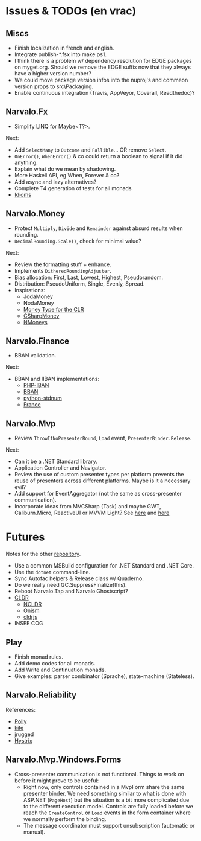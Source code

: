Issues & TODOs (en vrac)
========================

Miscs
-----

- Finish localization in french and english.
- Integrate publish-*.fsx into make.ps1.
- I think there is a problem w/ dependency resolution for EDGE packages
  on myget.org. Should we remove the EDGE suffix now that they always have
  a higher version number?
- We could move package version infos into the nuproj's and
  commeon version props to src\Packaging.
- Enable continuous integration (Travis, AppVeyor, Coverall, Readthedoc)?

Narvalo.Fx
----------

- Simplify LINQ for Maybe<T?>.

Next:
- Add `SelectMany` to `Outcome` and `Fallible`... OR remove `Select`.
- `OnError()`, `WhenError()` & co could return a boolean to signal if it did anything.
- Explain what do we mean by shadowing.
- More Haskell API, eg When, Forever & co?
- Add async and lazy alternatives?
- Complete T4 generation of tests for all monads
- [Idioms](http://tomasp.net/blog/idioms-in-linq.aspx/)

Narvalo.Money
-------------

- Protect `Multiply`, `Divide` and `Remainder` against absurd results when rounding.
- `DecimalRounding.Scale()`, check for minimal value?

Next:
- Review the formatting stuff + enhance.
- Implements `DitheredRoundingAdjuster`.
- Bias allocation: First, Last, Lowest, Highest, Pseudorandom.
- Distribution: PseudoUniform, Single, Evenly, Spread.
- Inspirations:
  * JodaMoney
  * NodaMoney
  * [Money Type for the CLR](https://bitbucket.org/rplaire/money-type-for-the-clr)
  * [CSharpMoney](https://csharpmoney.codeplex.com/)
  * [NMoneys](https://github.com/dgg/nmoneys)

Narvalo.Finance
---------------

- BBAN validation.

Next:
- BBAN and IIBAN implementations:
  * [PHP-IBAN](https://github.com/globalcitizen/php-iban)
  * [BBAN](https://github.com/globalcitizen/php-iban/issues/39)
  * [python-stdnum](https://github.com/arthurdejong/python-stdnum)
  * [France](http://marlot.org/util/calcul-de-la-cle-nir.php)

Narvalo.Mvp
-----------

- Review `ThrowIfNoPresenterBound`, `Load` event, `PresenterBinder.Release`.

Next:
- Can it be a .NET Standard library.
- Application Controller and Navigator.
- Review the use of custom presenter types per platform prevents the reuse of
  presenters across different platforms. Maybe is it a necessary evil?
- Add support for EventAggregator (not the same as cross-presenter communication).
- Incorporate ideas from MVCSharp (Task) and maybe GWT, Caliburn.Micro, ReactiveUI
  or MVVM Light?
  See [here](http://aspiringcraftsman.com/tag/model-view-presenter/)
  and [here](http://aspiringcraftsman.com/2007/08/25/interactive-application-architecture/)

Futures
=======

Notes for the other [repository](https://github.com/chtoucas/Brouillons).

- Use a common MSBuild configuration for .NET Standard and .NET Core.
- Use the `dotnet` command-line.
- Sync Autofac helpers & Release class w/ Quaderno.
- Do we really need GC.SuppressFinalize(this).
- Reboot Narvalo.Tap and Narvalo.Ghostscript?
- [CLDR](http://cldr.unicode.org/index/downloads)
  * [NCLDR](https://github.com/GuySmithFerrier/NCLDR)
  * [Onism](https://github.com/pgolebiowski/onism-cldr)
  * [cldrjs](https://github.com/rxaviers/cldrjs)
- INSEE COG

Play
----

- Finish monad rules.
- Add demo codes for all monads.
- Add Write and Continuation monads.
- Give examples: parser combinator (Sprache), state-machine (Stateless).

Narvalo.Reliability
-------------------

References:
- [Polly](https://github.com/App-vNext/Polly)
- [kite](https://github.com/williewheeler/kite)
- jrugged
- [Hystrix](https://github.com/Netflix/Hystrix)

Narvalo.Mvp.Windows.Forms
-------------------------

- Cross-presenter communication is not functional.
  Things to work on before it might prove to be useful:
  * Right now, only controls contained in a MvpForm share the same presenter binder.
    We need something similar to what is done with ASP.NET (`PageHost`) but the situation
    is a bit more complicated due to the different execution model. Controls
    are fully loaded before we reach the `CreateControl` or `Load` events in the form
    container where we normally perform the binding.
  * The message coordinator must support unsubscription (automatic or manual).
